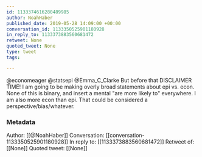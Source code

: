 ```yaml
---
id: 1133374616280489985
author: NoahHaber
published_date: 2019-05-28 14:09:00 +00:00
conversation_id: 1133350525901180928
in_reply_to: 1133373883560681472
retweet: None
quoted_tweet: None
type: tweet
tags:

---
```


@economeager @statsepi @Emma_C_Clarke But before that DISCLAIMER TIME! I am going to be making overly broad statements about epi vs. econ. None of this is binary, and insert a mental "are more likely to" everywhere. I am also more econ than epi. That could be considered a perspective/bias/whatever.

### Metadata

Author: [[@NoahHaber]]
Conversation: [[conversation-1133350525901180928]]
In reply to: [[1133373883560681472]]
Retweet of: [[None]]
Quoted tweet: [[None]]
